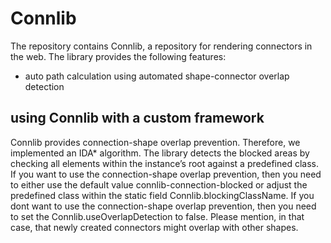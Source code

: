 # Connlib
The repository contains Connlib, a repository for rendering connectors in the web. The library provides the following features:
- auto path calculation using automated shape-connector overlap detection

## using Connlib with a custom framework

Connlib provides connection-shape overlap prevention. 
Therefore, we implemented an IDA* algorithm. 
The library detects the blocked areas by checking all elements within the instance’s root against a predefined class. 
If you want to use the connection-shape overlap prevention, then you need to either use the default value connlib-connection-blocked 
or adjust the predefined class within the static field Connlib.blockingClassName.
If you dont want to use the connection-shape overlap prevention, then you need to set the Connlib.useOverlapDetection to false. 
Please mention, in that case, that newly created connectors might overlap with other shapes.
